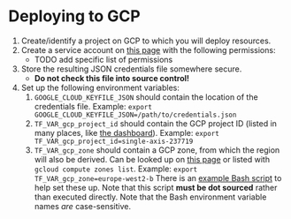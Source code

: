 # Deploying to GCP

1. Create/identify a project on GCP to which you will deploy resources.
1. Create a service account on [this page](https://console.cloud.google.com/apis/credentials/serviceaccountkey) with
the following permissions:
    - TODO add specific list of permissions
1. Store the resulting JSON credentials file somewhere secure.
    - **Do not check this file into source control!**
1. Set up the following environment variables:
    1. `GOOGLE_CLOUD_KEYFILE_JSON` should contain the location of the credentials file.
    Example: `export GOOGLE_CLOUD_KEYFILE_JSON=/path/to/credentials.json`
    1. `TF_VAR_gcp_project_id` should contain the GCP project ID (listed in many places, like
    [the dashboard](https://console.cloud.google.com/home/dashboard)).
    Example: `export TF_VAR_gcp_project_id=single-axis-237719`
    1. `TF_VAR_gcp_zone` should contain a GCP zone, from which the region will also be derived. Can be looked up on
    [this page](https://cloud.google.com/compute/docs/regions-zones/) or listed with `gcloud compute zones list`.
    Example: `export TF_VAR_gcp_zone=europe-west2-b`
There is an [example Bash script](env.example.sh) to help set these up. Note that this script **must be dot sourced**
rather than executed directly.
Note that the Bash environment variable names *are* case-sensitive.
